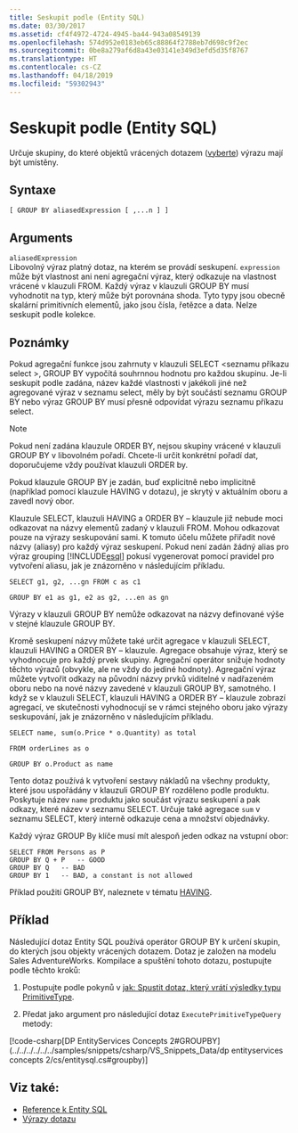 ```yaml
---
title: Seskupit podle (Entity SQL)
ms.date: 03/30/2017
ms.assetid: cf4f4972-4724-4945-ba44-943a08549139
ms.openlocfilehash: 574d952e0183eb65c88864f2788eb7d698c9f2ec
ms.sourcegitcommit: 0be8a279af6d8a43e03141e349d3efd5d35f8767
ms.translationtype: HT
ms.contentlocale: cs-CZ
ms.lasthandoff: 04/18/2019
ms.locfileid: "59302943"
---
```

# <a name="group-by-entity-sql"></a>Seskupit podle (Entity SQL)
Určuje skupiny, do které objektů vrácených dotazem ([vyberte](../../../../../../docs/framework/data/adonet/ef/language-reference/select-entity-sql.md)) výrazu mají být umístěny.  
  
## <a name="syntax"></a>Syntaxe  
  
```  
[ GROUP BY aliasedExpression [ ,...n ] ]  
```  
  
## <a name="arguments"></a>Arguments  
 `aliasedExpression`  
 Libovolný výraz platný dotaz, na kterém se provádí seskupení. `expression` může být vlastnost ani není agregační výraz, který odkazuje na vlastnost vrácené v klauzuli FROM. Každý výraz v klauzuli GROUP BY musí vyhodnotit na typ, který může být porovnána shoda. Tyto typy jsou obecně skalární primitivních elementů, jako jsou čísla, řetězce a data. Nelze seskupit podle kolekce.  
  
## <a name="remarks"></a>Poznámky  
 Pokud agregační funkce jsou zahrnuty v klauzuli SELECT \<seznamu příkazu select >, GROUP BY vypočítá souhrnnou hodnotu pro každou skupinu. Je-li seskupit podle zadána, název každé vlastnosti v jakékoli jiné než agregované výraz v seznamu select, měly by být součástí seznamu GROUP BY nebo výraz GROUP BY musí přesně odpovídat výrazu seznamu příkazu select.  
  
> [!NOTE]
>  Pokud není zadána klauzule ORDER BY, nejsou skupiny vrácené v klauzuli GROUP BY v libovolném pořadí. Chcete-li určit konkrétní pořadí dat, doporučujeme vždy používat klauzuli ORDER by.  
  
 Pokud klauzule GROUP BY je zadán, buď explicitně nebo implicitně (například pomocí klauzule HAVING v dotazu), je skrytý v aktuálním oboru a zavedl nový obor.  
  
 Klauzule SELECT, klauzuli HAVING a ORDER BY – klauzule již nebude moci odkazovat na názvy elementů zadaný v klauzuli FROM. Mohou odkazovat pouze na výrazy seskupování sami. K tomuto účelu můžete přiřadit nové názvy (aliasy) pro každý výraz seskupení. Pokud není zadán žádný alias pro výraz grouping [!INCLUDE[esql](../../../../../../includes/esql-md.md)] pokusí vygenerovat pomocí pravidel pro vytvoření aliasu, jak je znázorněno v následujícím příkladu.  
  
 `SELECT g1, g2, ...gn FROM c as c1`  
  
 `GROUP BY e1 as g1, e2 as g2, ...en as gn`  
  
 Výrazy v klauzuli GROUP BY nemůže odkazovat na názvy definované výše v stejné klauzule GROUP BY.  
  
 Kromě seskupení názvy můžete také určit agregace v klauzuli SELECT, klauzuli HAVING a ORDER BY – klauzule. Agregace obsahuje výraz, který se vyhodnocuje pro každý prvek skupiny. Agregační operátor snižuje hodnoty těchto výrazů (obvykle, ale ne vždy do jediné hodnoty). Agregační výraz můžete vytvořit odkazy na původní názvy prvků viditelné v nadřazeném oboru nebo na nové názvy zavedené v klauzuli GROUP BY, samotného. I když se v klauzuli SELECT, klauzuli HAVING a ORDER BY – klauzule zobrazí agregací, ve skutečnosti vyhodnocují se v rámci stejného oboru jako výrazy seskupování, jak je znázorněno v následujícím příkladu.  
  
 `SELECT name, sum(o.Price * o.Quantity) as total`  
  
 `FROM orderLines as o`  
  
 `GROUP BY o.Product as name`  
  
 Tento dotaz používá k vytvoření sestavy nákladů na všechny produkty, které jsou uspořádány v klauzuli GROUP BY rozděleno podle produktu. Poskytuje název `name` produktu jako součást výrazu seskupení a pak odkazy, které název v seznamu SELECT. Určuje také agregace `sum` v seznamu SELECT, který interně odkazuje cena a množství objednávky.  
  
 Každý výraz GROUP By klíče musí mít alespoň jeden odkaz na vstupní obor:  
  
```  
SELECT FROM Persons as P  
GROUP BY Q + P   -- GOOD  
GROUP BY Q   -- BAD  
GROUP BY 1   -- BAD, a constant is not allowed  
```  
  
 Příklad použití GROUP BY, naleznete v tématu [HAVING](../../../../../../docs/framework/data/adonet/ef/language-reference/having-entity-sql.md).  
  
## <a name="example"></a>Příklad  
 Následující dotaz Entity SQL používá operátor GROUP BY k určení skupin, do kterých jsou objekty vrácených dotazem. Dotaz je založen na modelu Sales AdventureWorks. Kompilace a spuštění tohoto dotazu, postupujte podle těchto kroků:  
  
1. Postupujte podle pokynů v [jak: Spustit dotaz, který vrátí výsledky typu PrimitiveType](../../../../../../docs/framework/data/adonet/ef/how-to-execute-a-query-that-returns-primitivetype-results.md).  
  
2. Předat jako argument pro následující dotaz `ExecutePrimitiveTypeQuery` metody:  
  
 [!code-csharp[DP EntityServices Concepts 2#GROUPBY](../../../../../../samples/snippets/csharp/VS_Snippets_Data/dp entityservices concepts 2/cs/entitysql.cs#groupby)]  
  
## <a name="see-also"></a>Viz také:

- [Reference k Entity SQL](../../../../../../docs/framework/data/adonet/ef/language-reference/entity-sql-reference.md)
- [Výrazy dotazu](../../../../../../docs/framework/data/adonet/ef/language-reference/query-expressions-entity-sql.md)
